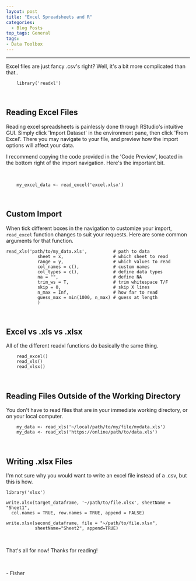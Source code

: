 ```yaml
---
layout: post
title: "Excel Spreadsheets and R"
categories:
  - Blog Posts
top_tags: General
tags:
- Data Toolbox
---
```


<hr>

Excel files are just fancy .csv's right? Well, it's a bit more complicated than that..

```
    library('readxl')
```

<br>

## Reading Excel Files

Reading excel spreadsheets is painlessly done through RStudio's intuitive GUI. Simply click 'Import Dataset' in the environment pane, then click 'From Excel'. There you may navigate to your file, and preview how the import options will affect your data. 

I recommend copying the code provided in the 'Code Preview', located in the bottom right of the import navigation. Here's the important bit.

<br>

```
    my_excel_data <- read_excel('excel.xlsx') 
```

<br>

## Custom Import

When tick different boxes in the navigation to customize your import, `read_excel` function changes to suit your requests. Here are some common arguments for that function. 

```
read_xls('path/to/my_data.xls',          # path to data
            sheet = x,                   # which sheet to read
            range = y,                   # which values to read
            col_names = c(),             # custom names
            col_types = c(),             # define data types
            na = "",                     # define NA
            trim_ws = T,                 # trim whitespace T/F
            skip = 0,                    # skip X lines
            n_max = Inf,                 # how far to read
            guess_max = min(1000, n_max) # guess at length
            )
```

<br> 

## Excel vs .xls vs .xlsx

All of the different readxl functions do basically the same thing.

```
    read_excel()
    read_xls()
    read_xlsx()
```

<br>

## Reading Files Outside of the Working Directory

You don't have to read files that are in your immediate working directory, or on your local computer. 

```
    my_data <- read_xls('~/local/path/to/my/file/mydata.xls')
    my_data <- read_xls('https://online/path/to/data.xls')
```

<br> 

## Writing .xlsx Files

I'm not sure why you would want to write an excel file instead of a .csv, but this is how. 

```
library('xlsx')

write.xlsx(target_dataframe, '~/path/to/file.xlsx', sheetName = "Sheet1", 
  col.names = TRUE, row.names = TRUE, append = FALSE)

write.xlsx(second_dataframe, file = "~/path/to/file.xlsx", 
           sheetName="Sheet2", append=TRUE)
```

<br> 

That's all for now! Thanks for reading!

<br>

\- Fisher

<br> 
<br> 

